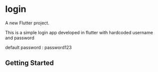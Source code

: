 # login

A new Flutter project.

This is a simple login app developed in flutter with hardcoded username and password

default password : password123

## Getting Started

